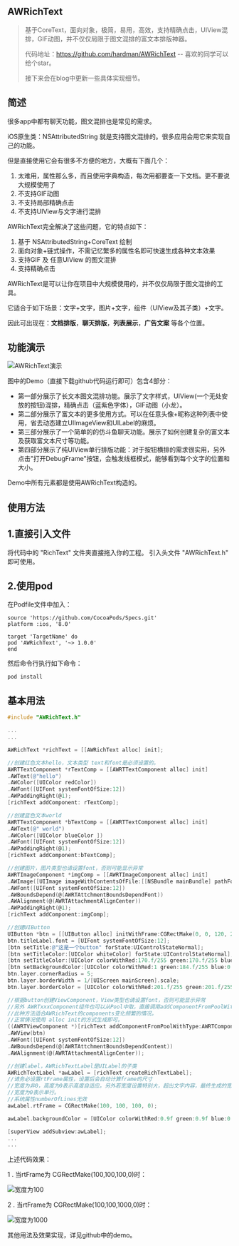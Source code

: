 AWRichText
--

> 基于CoreText，面向对象，极简，易用，高效，支持精确点击，UIView混排，GIF动图，并不仅仅局限于图文混排的富文本排版神器。
>
> 代码地址：https://github.com/hardman/AWRichText  -- 喜欢的同学可以给个star。
>
> 接下来会在blog中更新一些具体实现细节。
>

简述
--
很多app中都有聊天功能，图文混排也是常见的需求。

iOS原生类：NSAttributedString 就是支持图文混排的。很多应用会用它来实现自己的功能。

但是直接使用它会有很多不方便的地方，大概有下面几个：

1. 太难用，属性那么多，而且使用字典构造，每次用都要查一下文档。更不要说大规模使用了
2. 不支持GIF动图
3. 不支持局部精确点击
4. 不支持UIView与文字进行混排

AWRichText完全解决了这些问题，它的特点如下：

1. 基于 NSAttributedString+CoreText 绘制
2. 面向对象+链式操作，不需记忆繁多的属性名即可快速生成各种文本效果
3. 支持GIF 及 任意UIView 的图文混排
4. 支持精确点击

AWRichText是可以让你在项目中大规模使用的，并不仅仅局限于图文混排的工具。

它适合于如下场景：文字+文字，图片+文字，组件（UIView及其子类）+文字。

因此可出现在：**文档排版**，**聊天排版**，**列表展示**，**广告文案** 等各个位置。

功能演示
--
![AWRichText演示](http://upload-images.jianshu.io/upload_images/1334370-0cbdba18bf38519e.gif?imageMogr2/auto-orient/strip)

图中的Demo（直接下载github代码运行即可）包含4部分：

* 第一部分展示了长文本图文混排功能。展示了文字样式，UIView(一个无处安放的按钮)混排，精确点击（蓝紫色字体），GIF动图（小龙）。
* 第二部分展示了富文本的更多使用方式。可以在任意头像+昵称这种列表中使用，省去动态建立UIImageView和UILabel的麻烦。
* 第三部分展示了一个简单的的仿斗鱼聊天功能。展示了如何创建复杂的富文本及获取富文本尺寸等功能。
* 第四部分展示了纯UIView单行排版功能：对于按钮横排的需求很实用，另外点击"打开DebugFrame"按钮，会触发线框模式，能够看到每个文字的位置和大小。

Demo中所有元素都是使用AWRichText构造的。

使用方法
--

1.直接引入文件
--
将代码中的 "RichText" 文件夹直接拖入你的工程。
引入头文件 "AWRichText.h" 即可使用。

2.使用pod
--
在Podfile文件中加入：

```
source 'https://github.com/CocoaPods/Specs.git'
platform :ios, '8.0'

target 'TargetName' do
pod 'AWRichText', '~> 1.0.0'
end
```
然后命令行执行如下命令：

```
pod install
```

基本用法
--

```Objective-C
#include "AWRichText.h"

...
...

AWRichText *richText = [[AWRichText alloc] init];

//创建红色文本hello，文本类型 text和font是必须设置的。
AWRTTextComponent *rTextComp = [[AWRTTextComponent alloc] init]
.AWText(@"hello")
.AWColor([UIColor redColor])
.AWFont([UIFont systemFontOfSize:12])
.AWPaddingRight(@1);
[richText addComponent: rTextComp];

//创建蓝色文本world
AWRTTextComponent *bTextComp = [[AWRTTextComponent alloc] init]
.AWText(@" world")
.AWColor([UIColor blueColor ])
.AWFont([UIFont systemFontOfSize:12])
.AWPaddingRight(@1);
[richText addComponent:bTextComp];

//创建图片，图片类型也请设置font，否则可能显示异常
AWRTImageComponent *imgComp = [[AWRTImageComponent alloc] init]
.AWImage([UIImage imageWithContentsOfFile:[[NSBundle mainBundle] pathForResource:@"fengtimo.jpg" ofType:nil]])
.AWFont([UIFont systemFontOfSize:12])
.AWBoundsDepend(@(AWRTAttchmentBoundsDependFont))
.AWAlignment(@(AWRTAttachmentAlignCenter))
.AWPaddingRight(@1);
[richText addComponent:imgComp];

//创建UIButton
UIButton *btn = [[UIButton alloc] initWithFrame:CGRectMake(0, 0, 120, 22)];
btn.titleLabel.font = [UIFont systemFontOfSize:12];
[btn setTitle:@"这是一个button" forState:UIControlStateNormal];
[btn setTitleColor:[UIColor whiteColor] forState:UIControlStateNormal];
[btn setTitleColor:[UIColor colorWithRed:170.f/255 green:170.f/255 blue:170.f/255 alpha:1] forState:UIControlStateHighlighted];
[btn setBackgroundColor:[UIColor colorWithRed:1 green:184.f/255 blue:0 alpha:1]];
btn.layer.cornerRadius = 5;
btn.layer.borderWidth = 1/[UIScreen mainScreen].scale;
btn.layer.borderColor = [UIColor colorWithRed:201.f/255 green:201.f/255 blue:201.f/255 alpha:1].CGColor;

//根据button创建ViewComponent，View类型也请设置font，否则可能显示异常
//另外 AWRTxxxComponent组件也可以从Pool中取，直接调用addComponentFromPoolWithType:方法。
//此种方法适合AWRichText的components变化频繁的情况。
//正常情况使用 alloc init的方式生成即可。
((AWRTViewComponent *)[richText addComponentFromPoolWithType:AWRTComponentTypeView])
.AWView(btn)
.AWFont([UIFont systemFontOfSize:12])
.AWBoundsDepend(@(AWRTAttchmentBoundsDependContent))
.AWAlignment(@(AWRTAttachmentAlignCenter));

//创建label，AWRichTextLabel是UILabel的子类
AWRichTextLabel *awLabel = [richText createRichTextLabel];
//请务必设置rtFrame属性，设置后会自动计算frame的尺寸
//宽度为非0，高度为0表示高度自适应。另外若宽度设置特别大，超出文字内容，最终生成的宽度仍然是以文字内容宽度为准。
//宽度为0表示单行。
//系统属性numberOfLines无效
awLabel.rtFrame = CGRectMake(100, 100, 100, 0);

awLabel.backgroundColor = [UIColor colorWithRed:0.9f green:0.9f blue:0.9f alpha:1];

[superView addSubview:awLabel];
...
...

```

上述代码效果：

1 . 当rtFrame为 CGRectMake(100,100,100,0)时：

![宽度为100](http://upload-images.jianshu.io/upload_images/1334370-719d4960d69c6173.png?imageMogr2/auto-orient/strip%7CimageView2/2/w/1240)

2 . 当rtFrame为 CGRectMake(100,100,1000,0)时：

![宽度为1000](http://upload-images.jianshu.io/upload_images/1334370-8fca69d2fdcd4035.png?imageMogr2/auto-orient/strip%7CimageView2/2/w/1240)

其他用法及效果实现，详见github中的demo。


